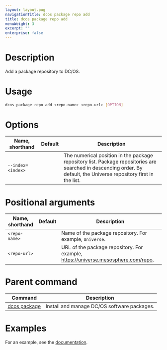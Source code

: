 ```yaml
---
layout: layout.pug
navigationTitle: dcos package repo add
title: dcos package repo add
menuWeight: 3
excerpt: ""
enterprise: false
---
```

<!-- This source repo for this topic is https://github.com/dcos/dcos-docs -->

# Description

Add a package repository to DC/OS.

# Usage

```bash
dcos package repo add <repo-name> <repo-url> [OPTION]
```

# Options

| Name, shorthand         | Default | Description                                                                                                                                                          |
| ----------------------- | ------- | -------------------------------------------------------------------------------------------------------------------------------------------------------------------- |
| `--index=<index>` |         | The numerical position in the package repository list. Package repositories are searched in descending order. By default, the Universe repository first in the list. |

# Positional arguments

| Name, shorthand     | Default | Description                                                                       |
| ------------------- | ------- | --------------------------------------------------------------------------------- |
| `<repo-name>` |         | Name of the package repository. For example, `Universe`.                          |
| `<repo-url>`  |         | URL of the package repository. For example, https://universe.mesosphere.com/repo. |

# Parent command

| Command                                                   | Description                                 |
| --------------------------------------------------------- | ------------------------------------------- |
| [dcos package](/1.10/cli/command-reference/dcos-package/) | Install and manage DC/OS software packages. |

# Examples

For an example, see the [documentation](/1.10/administering-clusters/repo/).